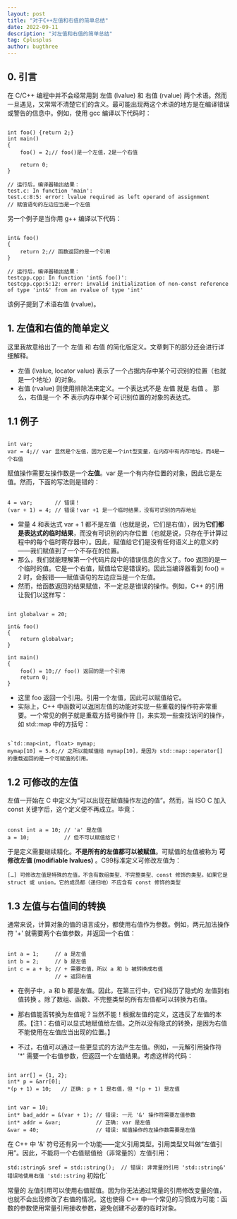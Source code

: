 ```yaml
---
layout: post
title: "对于C++左值和右值的简单总结"
date: 2022-09-11
description: "对左值和右值的简单总结"
tag: Cplusplus
author: bugthree
---
```


## 0. 引言
在 C/C++ 编程中并不会经常用到 左值 (lvalue) 和 右值 (rvalue) 两个术语。然而一旦遇见，又常常不清楚它们的含义。最可能出现两这个术语的地方是在编译错误或警告的信息中。例如，使用 gcc 编译以下代码时：

```

int foo() {return 2;}
int main()
{
    foo() = 2;// foo()是一个左值，2是一个右值

    return 0;
}

// 运行后，编译器输出结果：
test.c: In function 'main':
test.c:8:5: error: lvalue required as left operand of assignment
// 赋值语句的左边应当是一个左值

```

另一个例子是当你用 g++ 编译以下代码：

```

int& foo()
{
    return 2;// 函数返回的是一个引用
}

// 运行后，编译器输出结果：
testcpp.cpp: In function 'int& foo()':
testcpp.cpp:5:12: error: invalid initialization of non-const reference of type 'int&' from an rvalue of type 'int'

```

该例子提到了术语右值 (rvalue)。

## 1. 左值和右值的简单定义
这里我故意给出了一个 左值 和 右值 的简化版定义。文章剩下的部分还会进行详细解释。
- 左值 (lvalue, locator value) 表示了一个占据内存中某个可识别的位置（也就是一个地址）的对象。
- 右值 (rvalue) 则使用排除法来定义。一个表达式不是 左值 就是 右值 。 那么，右值是一个 **不** 表示内存中某个可识别位置的对象的表达式。

## 1.1 例子

```

int var;
var = 4;// var 显然是个左值，因为它是一个int型变量，在内存中有内存地址，而4是一个右值

```

赋值操作需要左操作数是一个**左值**。var 是一个有内存位置的对象，因此它是左值。然而，下面的写法则是错的：

```

4 = var;       // 错误！
(var + 1) = 4; // 错误！var +1 是一个临时结果，没有可识别的内存地址

```

- 常量 4 和表达式 var + 1 都不是左值（也就是说，它们是右值），因为**它们都是表达式的临时结果**，而没有可识别的内存位置（也就是说，只存在于计算过程中的每个临时寄存器中）。因此，赋值给它们是没有任何语义上的意义的——我们赋值到了一个不存在的位置。
- 那么，我们就能理解第一个代码片段中的错误信息的含义了。foo 返回的是一个临时的值。它是一个右值，赋值给它是错误的。因此当编译器看到 foo() = 2 时，会报错——赋值语句的左边应当是一个左值。
- 然而，给函数返回的结果赋值，不一定总是错误的操作。例如，C++ 的引用让我们以这样写：

```

int globalvar = 20;

int& foo()
{
    return globalvar;
}

int main()
{
    foo() = 10;// foo() 返回的是一个引用
    return 0;
}

```

- 这里 foo 返回一个引用。引用一个左值，因此可以赋值给它。
- 实际上，C++ 中函数可以返回左值的功能对实现一些重载的操作符非常重要。一个常见的例子就是重载方括号操作符 []，来实现一些查找访问的操作，如 std::map 中的方括号：

```

s`td::map<int, float> mymap;
mymap[10] = 5.6;// 之所以能赋值给 mymap[10]，是因为 std::map::operator[] 的重载返回的是一个可赋值的引用。

```

## 1.2 可修改的左值
左值一开始在 C 中定义为“可以出现在赋值操作左边的值”。然而，当 ISO C 加入 const 关键字后，这个定义便不再成立。毕竟：

```

const int a = 10; // 'a' 是左值
a = 10;           // 但不可以赋值给它！

```

于是定义需要继续精化。**不是所有的左值都可以被赋值**。可赋值的左值被称为 **可修改左值 (modifiable lvalues)** 。C99标准定义可修改左值为：

`[…] 可修改左值是特殊的左值，不含有数组类型、不完整类型、const 修饰的类型。如果它是 struct 或 union，它的成员都（递归地）不应含有 const 修饰的类型`

## 1.3 左值与右值间的转换
通常来说，计算对象的值的语言成分，都使用右值作为参数。例如，两元加法操作符 '+' 就需要两个右值参数，并返回一个右值：

```

int a = 1;     // a 是左值
int b = 2;     // b 是左值
int c = a + b; // + 需要右值，所以 a 和 b 被转换成右值
               // + 返回右值

```

- 在例子中，a 和 b 都是左值。因此，在第三行中，它们经历了隐式的 左值到右值转换 。除了数组、函数、不完整类型的所有左值都可以转换为右值。

- 那右值能否转换为左值呢？当然不能！根据左值的定义，这违反了左值的本质。【注1：右值可以显式地赋值给左值。之所以没有隐式的转换，是因为右值不能使用在左值应当出现的位置。】

- 不过，右值可以通过一些更显式的方法产生左值。例如，一元解引用操作符 '*' 需要一个右值参数，但返回一个左值结果。考虑这样的代码：

```

int arr[] = {1, 2};
int* p = &arr[0];
*(p + 1) = 10;   // 正确: p + 1 是右值，但 *(p + 1) 是左值

```

```

int var = 10;
int* bad_addr = &(var + 1); // 错误: 一元 '&' 操作符需要左值参数
int* addr = &var;           // 正确: var 是左值
&var = 40;                  // 错误: 赋值操作的左操作数需要是左值

```

在 C++ 中 '&' 符号还有另一个功能——定义引用类型。引用类型又叫做“左值引用”。因此，不能将一个右值赋值给（非常量的）左值引用：

`std::string& sref = std::string();  // 错误: 非常量的引用 'std::string&' 错误地使用右值 'std::string` 初始化`

常量的 左值引用可以使用右值赋值。因为你无法通过常量的引用修改变量的值，也就不会出现修改了右值的情况。这也使得 C++ 中一个常见的习惯成为可能：函数的参数使用常量引用接收参数，避免创建不必要的临时对象。